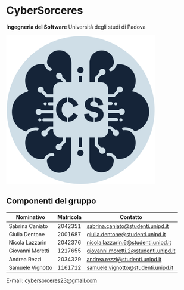 # CyberSorceres
**Ingegneria del Software**
Università degli studi di Padova

<img src="./documenti/logo%20rotondo.png" width="400" />

## Componenti del gruppo
| Nominativo        | Matricola    | Contatto |
|------------       |-----------    |----------|
Sabrina Caniato     | 2042351      | sabrina.caniato@studenti.unipd.it
Giulia Dentone      | 2001687      | giulia.dentone@studenti.unipd.it
Nicola Lazzarin     | 2042376      | nicola.lazzarin.6@studenti.unipd.it
Giovanni Moretti    | 1217655      | giovanni.moretti.2@studenti.unipd.it
Andrea Rezzi        | 2034329      | andrea.rezzi@studenti.unipd.it
Samuele Vignotto    | 1161712      | samuele.vignotto@studenti.unipd.it

E-mail: cybersorceres23@gmail.com
